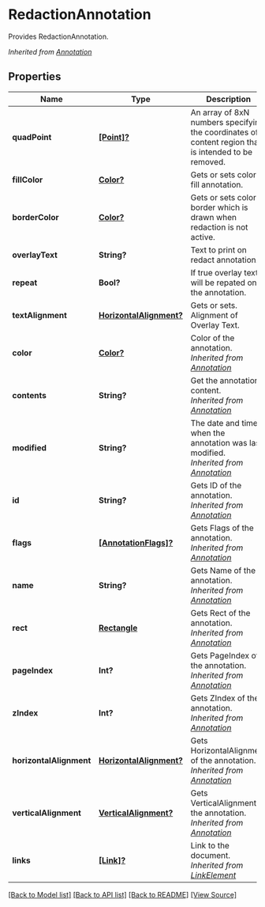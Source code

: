 ﻿# RedactionAnnotation
Provides RedactionAnnotation.

*Inherited from [Annotation](Annotation.md)*
## Properties
Name | Type | Description | Notes
------------ | ------------- | ------------- | -------------
**quadPoint** | [**[Point]?**](Point.md) | An array of 8xN numbers specifying the coordinates of content region that is intended to be removed.  | [optional]
**fillColor** | [**Color?**](Color.md) | Gets or sets color to fill annotation. | [optional]
**borderColor** | [**Color?**](Color.md) | Gets or sets color of border which is drawn when redaction is not active. | [optional]
**overlayText** | **String?** | Text to print on redact annotation. | [optional]
**repeat** | **Bool?** | If true overlay text will be repated on the annotation.  | [optional]
**textAlignment** | [**HorizontalAlignment?**](HorizontalAlignment.md) | Gets or sets. Alignment of Overlay Text. | [optional]
**color** | [**Color?**](Color.md) | Color of the annotation.<br />*Inherited from [Annotation](Annotation.md)* | [optional]
**contents** | **String?** | Get the annotation content.<br />*Inherited from [Annotation](Annotation.md)* | [optional]
**modified** | **String?** | The date and time when the annotation was last modified.<br />*Inherited from [Annotation](Annotation.md)* | [optional]
**id** | **String?** | Gets ID of the annotation.<br />*Inherited from [Annotation](Annotation.md)* | [optional]
**flags** | [**[AnnotationFlags]?**](AnnotationFlags.md) | Gets Flags of the annotation.<br />*Inherited from [Annotation](Annotation.md)* | [optional]
**name** | **String?** | Gets Name of the annotation.<br />*Inherited from [Annotation](Annotation.md)* | [optional]
**rect** | [**Rectangle**](Rectangle.md) | Gets Rect of the annotation.<br />*Inherited from [Annotation](Annotation.md)* | 
**pageIndex** | **Int?** | Gets PageIndex of the annotation.<br />*Inherited from [Annotation](Annotation.md)* | [optional]
**zIndex** | **Int?** | Gets ZIndex of the annotation.<br />*Inherited from [Annotation](Annotation.md)* | [optional]
**horizontalAlignment** | [**HorizontalAlignment?**](HorizontalAlignment.md) | Gets HorizontalAlignment of the annotation.<br />*Inherited from [Annotation](Annotation.md)* | [optional]
**verticalAlignment** | [**VerticalAlignment?**](VerticalAlignment.md) | Gets VerticalAlignment of the annotation.<br />*Inherited from [Annotation](Annotation.md)* | [optional]
**links** | [**[Link]?**](Link.md) | Link to the document.<br />*Inherited from [LinkElement](LinkElement.md)* | [optional]

[[Back to Model list]](../README.md#documentation-for-models) [[Back to API list]](../README.md#documentation-for-api-endpoints) [[Back to README]](../README.md) [[View Source]](../AsposePdfCloud/Models/RedactionAnnotation.swift)

